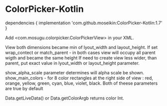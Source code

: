 # ColorPicker-Kotlin
dependencies {
    implementation 'com.github.moseikin:ColorPicker-Kotlin:1.7'
}

Add <com.mosugu.colorpicker.ColorPickerView> in your XML.

View both dimensions became min of lyout_width and layout_height.
If set wrap_contect or match_parent - in both cases view will occupy all parent wigth and became the same height
If need to create view less wider, than parent, put exact value in lyout_width or layout_height parameter.

show_alpha_scale parameter determines will alpha scale be shown.
show_main_colors - for 8 color rectangles at the right side of view : red, orange, yellow, green, cyan, blue, violet, black.
Both of theese parameters are true by default

Data.getLiveData() or Data.getColorArgb returns color Int.
